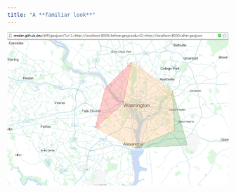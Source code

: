 ```yaml
---
title: "A **familiar look**"
---
```


![Added and removed on GitHub](images/diff-added-removed-dotcom.png)
